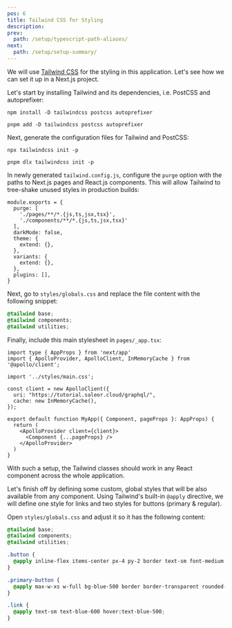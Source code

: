 ```yaml
---
pos: 6
title: Tailwind CSS for Styling
description:
prev:
  path: /setup/typescript-path-aliases/
next:
  path: /setup/setup-summary/
---
```


<p class="lead">
We will use <a href="https://tailwindcss.com/" target="_blank">Tailwind CSS</a> for the styling in this application. Let's see how we can set it up in a Next.js project.
</p>

Let's start by installing Tailwind and its dependencies, i.e. PostCSS and autoprefixer:

```
npm install -D tailwindcss postcss autoprefixer
```

```
pnpm add -D tailwindcss postcss autoprefixer
```

Next, generate the configuration files for Tailwind and PostCSS:

```
npx tailwindcss init -p
```

```
pnpm dlx tailwindcss init -p
```

In newly generated `tailwind.config.js`, configure the `purge` option with the paths to Next.js pages and React.js components. This will allow Tailwind to tree-shake unused styles in production builds:

```js{3,4}
module.exports = {
  purge: [
    './pages/**/*.{js,ts,jsx,tsx}',
    './components/**/*.{js,ts,jsx,tsx}'
  ],
  darkMode: false,
  theme: {
    extend: {},
  },
  variants: {
    extend: {},
  },
  plugins: [],
}
```

Next, go to `styles/globals.css` and replace the file content with the following snippet:

```css
@tailwind base;
@tailwind components;
@tailwind utilities;
```

Finally, include this main stylesheet in `pages/_app.tsx`:

```tsx{4}
import type { AppProps } from 'next/app'
import { ApolloProvider, ApolloClient, InMemoryCache } from '@apollo/client';

import '../styles/main.css';

const client = new ApolloClient({
  uri: "https://tutorial.saleor.cloud/graphql/",
  cache: new InMemoryCache(),
});

export default function MyApp({ Component, pageProps }: AppProps) {
  return (
    <ApolloProvider client={client}>
      <Component {...pageProps} />
    </ApolloProvider>
  )
}
```

With such a setup, the Tailwind classes should work in any React component across the whole application.

Let's finish off by defining some custom, global styles that will be also available from any component. Using Tailwind's built-in `@apply` directive, we will define one style for links and two styles for buttons (primary & regular).

Open `styles/globals.css` and adjust it so it has the following content:

```css
@tailwind base;
@tailwind components;
@tailwind utilities;

.button {
  @apply inline-flex items-center px-4 py-2 border text-sm font-medium rounded-md text-gray-700 bg-gray-50 hover:border-blue-300 cursor-pointer;
}

.primary-button {
  @apply max-w-xs w-full bg-blue-500 border border-transparent rounded-md py-3 px-8 flex items-center justify-center text-white hover:bg-blue-600 focus:outline-none;
}

.link {
  @apply text-sm text-blue-600 hover:text-blue-500;
}
```
